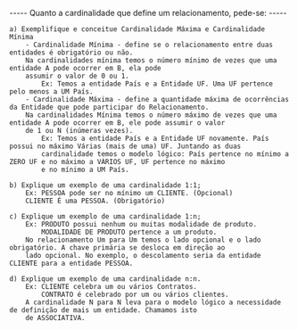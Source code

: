 ----- Quanto a cardinalidade que define um relacionamento, pede-se: -----

    a) Exemplifique e conceitue Cardinalidade Máxima e Cardinalidade Mínima  
        - Cardinalidade Mínima - define se o relacionamento entre duas entidades é obrigatório ou não.
        Na cardinalidades mínima temos o número mínimo de vezes que uma entidade A pode ocorrer em B, ela pode
        assumir o valor de 0 ou 1.  
            Ex: Temos a entidade País e a Entidade UF. Uma UF pertence pelo menos a UM País.  
        - Cardinalidade Máxima - define a quantidade máxima de ocorrências da Entidade que pode participar do Relacionamento.
        Na cardinalidades Mínima temos o número máximo de vezes que uma entidade A pode ocorrer em B, ele pode assumir o valor
        de 1 ou N (inúmeras vezes).  
            Ex: Temos a entidade País e a Entidade UF novamente. País possui no máximo Várias (mais de uma) UF. Juntando as duas
            cardinalidade temos o modelo lógico: País pertence no mínimo a ZERO UF e no máximo a VÁRIOS UF, UF pertence no máximo
            e no mínimo a UM País.  

    b) Explique um exemplo de uma cardinalidade 1:1;  
        Ex: PESSOA pode ser no mínimo um CLIENTE. (Opcional)  
        CLIENTE É uma PESSOA. (Obrigatório)

    c) Explique um exemplo de uma cardinalidade 1:n;  
        Ex: PRODUTO possui nenhum ou muitas modalidade de produto.  
            MODALIDADE DE PRODUTO pertence a um produto.  
        No relacionamento Um para Um temos o lado opcional e o lado obrigatório. A chave primária se desloca em direção ao
        lado opcional. No exemplo, o descolamento seria da entidade CLIENTE para a entidade PESSOA.

    d) Explique um exemplo de uma cardinalidade n:n.  
        Ex: CLIENTE celebra um ou vários Contratos.  
            CONTRATO é celebrado por um ou vários clientes. 
        A cardinalidade N para N leva para o modelo lógico a necessidade de definição de mais um entidade. Chamamos isto
        de ASSOCIATIVA.
